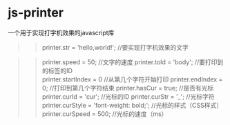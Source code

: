 # js-printer
一个用于实现打字机效果的javascript库

>>printer.str = 'hello,world!';   //要实现打字机效果的文字

>>printer.speed = 50;		//文字的速度
printer.toId = 'body';		//要打印到的标签的ID			
printer.startIndex = 0		//从第几个字符开始打印
printer.endIndex = 0;		//打印到第几个字符结束
printer.hasCur = true;		//是否有光标
printer.curId = 'cur';		//光标的ID
printer.curStr = '_';		//光标字符
printer.curStyle = 'font-weight: bold;';	//光标的样式（CSS样式）
printer.curSpeed = 500;		//光标的速度（ms）
